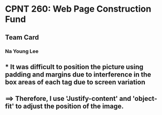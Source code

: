 # CPNT 260: Web Page Construction Fund
## Team Card
### Na Young Lee
## * It was difficult to position the picture using padding and margins due to interference in the box areas of each tag due to screen variation
## ==> Therefore, I use 'Justify-content' and 'object-fit' to adjust the position of the image.
